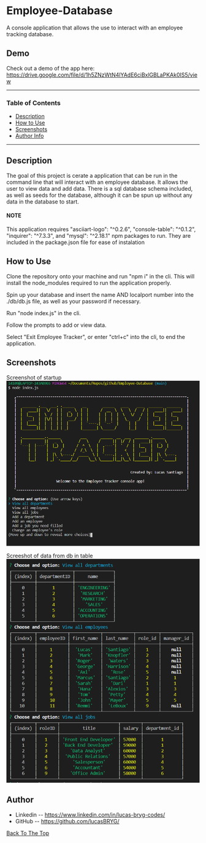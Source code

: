 # Employee-Database
A console application that allows the use to interact with an employee tracking database.


## Demo

Check out a demo of the app here: https://drive.google.com/file/d/1h5ZNzWtN4lYAdE6ciBxlGBLaPKAk0IS5/view


---

### Table of Contents

- [Description](#description)
- [How to Use](#how-to-use)
- [Screenshots](#screenshots)
- [Author Info](#author-info)

---

## Description

The goal of this project is cerate a application that can be run in the command line that will interact with an employee database. It allows the user to view data and add data. There is a sql database schema included, as well as seeds for the database, although it can be spun up without any data in the database to start.

#### NOTE
This application requires "asciiart-logo": "^0.2.6", "console-table": "^0.1.2", "inquirer": "^7.3.3", and "mysql": "^2.18.1" npm packages to run. They are included in the package.json file for ease of instalation

## How to Use

Clone the repository onto your machine and run "npm i" in the cli. This will install the node_modules required to run the application properly. 

Spin up your database and insert the name AND localport number into the ./db/db.js file, as well as your password if necessary.

Run "node index.js" in the cli.

Follow the prompts to add or view data.

Select "Exit Employee Tracker", or enter "ctrl+c" into the cli, to end the application.

## Screenshots



Screenshot of startup
![Startup](./assets/images/et-open.png)



Screeshot of data from db in table
![Data Tables](./assets/images/et-dataTables.png)

## Author

- Linkedin -- https://www.linkedin.com/in/lucas-bryg-codes/
- GitHub -- https://github.com/lucasBRYG/

[Back To The Top](#Note_Taker)